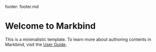 <frontmatter>
  footer: footer.md
</frontmatter>

# Welcome to Markbind

This is a minimalistic template. To learn more about authoring contents in Markbind, visit the [User Guide](https://markbind.org/userGuide/authoringContents.html).
